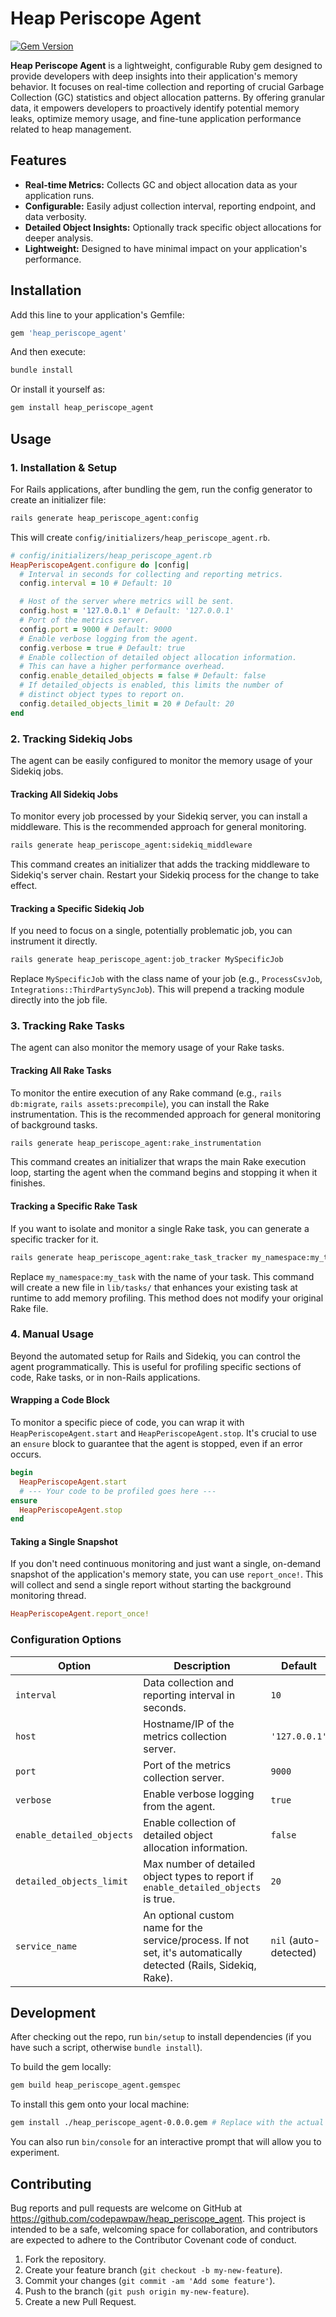 # Heap Periscope Agent

[![Gem Version](https://badge.fury.io/rb/heap_periscope_agent.svg)](https://badge.fury.io/rb/heap_periscope_agent) <!-- Placeholder: update if you publish to RubyGems -->
<!-- Add other badges if you have CI/CD, code coverage, etc. -->

**Heap Periscope Agent** is a lightweight, configurable Ruby gem designed to provide developers with deep insights into their application's memory behavior. It focuses on real-time collection and reporting of crucial Garbage Collection (GC) statistics and object allocation patterns. By offering granular data, it empowers developers to proactively identify potential memory leaks, optimize memory usage, and fine-tune application performance related to heap management.

## Features

*   **Real-time Metrics:** Collects GC and object allocation data as your application runs.
*   **Configurable:** Easily adjust collection interval, reporting endpoint, and data verbosity.
*   **Detailed Object Insights:** Optionally track specific object allocations for deeper analysis.
*   **Lightweight:** Designed to have minimal impact on your application's performance.

## Installation

Add this line to your application's Gemfile:

```ruby
gem 'heap_periscope_agent'
```

And then execute:

```bash
bundle install
```

Or install it yourself as:

```bash
gem install heap_periscope_agent
```

## Usage

### 1. Installation & Setup

For Rails applications, after bundling the gem, run the config generator to create an initializer file:

```bash
rails generate heap_periscope_agent:config
```
This will create `config/initializers/heap_periscope_agent.rb`.

```ruby
# config/initializers/heap_periscope_agent.rb
HeapPeriscopeAgent.configure do |config|
  # Interval in seconds for collecting and reporting metrics.
  config.interval = 10 # Default: 10

  # Host of the server where metrics will be sent.
  config.host = '127.0.0.1' # Default: '127.0.0.1'
  # Port of the metrics server.
  config.port = 9000 # Default: 9000
  # Enable verbose logging from the agent.
  config.verbose = true # Default: true
  # Enable collection of detailed object allocation information.
  # This can have a higher performance overhead.
  config.enable_detailed_objects = false # Default: false
  # If detailed_objects is enabled, this limits the number of
  # distinct object types to report on.
  config.detailed_objects_limit = 20 # Default: 20
end
```

### 2. Tracking Sidekiq Jobs

The agent can be easily configured to monitor the memory usage of your Sidekiq jobs.

#### Tracking All Sidekiq Jobs

To monitor every job processed by your Sidekiq server, you can install a middleware. This is the recommended approach for general monitoring.

```bash
rails generate heap_periscope_agent:sidekiq_middleware
```

This command creates an initializer that adds the tracking middleware to Sidekiq's server chain. Restart your Sidekiq process for the change to take effect.

#### Tracking a Specific Sidekiq Job

If you need to focus on a single, potentially problematic job, you can instrument it directly.

```bash
rails generate heap_periscope_agent:job_tracker MySpecificJob
```

Replace `MySpecificJob` with the class name of your job (e.g., `ProcessCsvJob`, `Integrations::ThirdPartySyncJob`). This will prepend a tracking module directly into the job file.

### 3. Tracking Rake Tasks

The agent can also monitor the memory usage of your Rake tasks.

#### Tracking All Rake Tasks

To monitor the entire execution of any Rake command (e.g., `rails db:migrate`, `rails assets:precompile`), you can install the Rake instrumentation. This is the recommended approach for general monitoring of background tasks.

```bash
rails generate heap_periscope_agent:rake_instrumentation
```

This command creates an initializer that wraps the main Rake execution loop, starting the agent when the command begins and stopping it when it finishes.

#### Tracking a Specific Rake Task

If you want to isolate and monitor a single Rake task, you can generate a specific tracker for it.

```bash
rails generate heap_periscope_agent:rake_task_tracker my_namespace:my_task
```

Replace `my_namespace:my_task` with the name of your task. This command will create a new file in `lib/tasks/` that enhances your existing task at runtime to add memory profiling. This method does not modify your original Rake file.

### 4. Manual Usage

Beyond the automated setup for Rails and Sidekiq, you can control the agent programmatically. This is useful for profiling specific sections of code, Rake tasks, or in non-Rails applications.

#### Wrapping a Code Block

To monitor a specific piece of code, you can wrap it with `HeapPeriscopeAgent.start` and `HeapPeriscopeAgent.stop`. It's crucial to use an `ensure` block to guarantee that the agent is stopped, even if an error occurs.

```ruby
begin
  HeapPeriscopeAgent.start
  # --- Your code to be profiled goes here ---
ensure
  HeapPeriscopeAgent.stop
end
```

#### Taking a Single Snapshot

If you don't need continuous monitoring and just want a single, on-demand snapshot of the application's memory state, you can use `report_once!`. This will collect and send a single report without starting the background monitoring thread.

```ruby
HeapPeriscopeAgent.report_once!
```

### Configuration Options

| Option                    | Description                                                                 | Default     |
|---------------------------|-----------------------------------------------------------------------------|-------------|
| `interval`                | Data collection and reporting interval in seconds.                          | `10`        |
| `host`                    | Hostname/IP of the metrics collection server.                               | `'127.0.0.1'` |
| `port`                    | Port of the metrics collection server.                                      | `9000`      |
| `verbose`                 | Enable verbose logging from the agent.                                      | `true`      |
| `enable_detailed_objects` | Enable collection of detailed object allocation information.                | `false`     |
| `detailed_objects_limit`  | Max number of detailed object types to report if `enable_detailed_objects` is true. | `20`        |
| `service_name`            | An optional custom name for the service/process. If not set, it's automatically detected (Rails, Sidekiq, Rake). | `nil` (auto-detected) |

## Development

After checking out the repo, run `bin/setup` to install dependencies (if you have such a script, otherwise `bundle install`).

To build the gem locally:

```bash
gem build heap_periscope_agent.gemspec
```

To install this gem onto your local machine:

```bash
gem install ./heap_periscope_agent-0.0.0.gem # Replace with the actual version built
```

You can also run `bin/console` for an interactive prompt that will allow you to experiment.

## Contributing

Bug reports and pull requests are welcome on GitHub at https://github.com/codepawpaw/heap_periscope_agent.
This project is intended to be a safe, welcoming space for collaboration, and contributors are expected to adhere to the Contributor Covenant code of conduct. <!-- Optional: if you adopt one -->

1.  Fork the repository.
2.  Create your feature branch (`git checkout -b my-new-feature`).
3.  Commit your changes (`git commit -am 'Add some feature'`).
4.  Push to the branch (`git push origin my-new-feature`).
5.  Create a new Pull Request.
